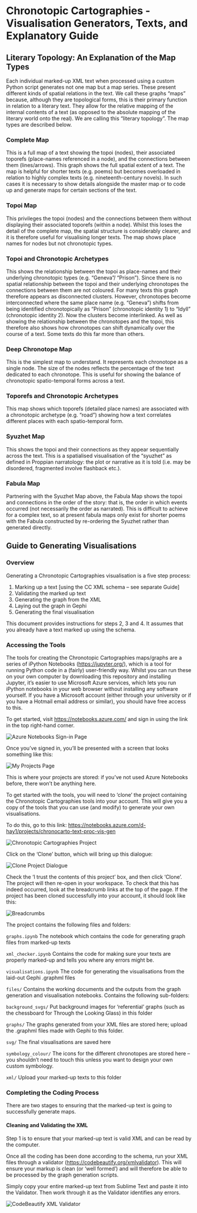 # Chronotopic Cartographies - Visualisation Generators, Texts, and Explanatory Guide

## Literary Topology: An Explanation of the Map Types

Each individual marked-up XML text when processed using a custom Python script generates not one map but a map series.  These present different kinds of spatial relations in the text. We call these graphs “maps” because, although they are topological forms, this is their primary function in relation to a literary text.  They allow for the relative mapping of the internal contents of a text (as opposed to the absolute mapping of the literary world onto the real). We are calling this “literary topology”.  The map types are described below.

### Complete Map
This is a full map of a text showing the topoi (nodes), their associated toporefs (place-names referenced in a node), and the connections between them (lines/arrows). This graph shows the full spatial extent of a text.  The map is helpful for shorter texts (e.g. poems) but becomes overloaded in relation to highly complex texts (e.g. nineteenth-century novels). In such cases it is necessary to show details alongside the master map or to code up and  generate maps for certain sections of the text.  

### Topoi Map
This privileges the topoi (nodes) and the connections between them without displaying their associated toporefs (within a node). Whilst this loses the detail of the complete map, the spatial structure is considerably clearer, and it is therefore useful for visualising longer texts. The map shows place names for nodes but not chronotopic types.

### Topoi and Chronotopic Archetypes
This shows the relationship between the topoi as place-names and their underlying chronotopic types (e.g. “Geneva”/ “Prison”).   Since there is no spatial relationship between the topoi and their underlying chronotopes the connections between them are not coloured.  For many texts this graph therefore appears as disconnected clusters. However, chronotopes become interconnected where the same place name (e.g. “Geneva”) shifts from being identified chronotopically as “Prison” (chronotopic identity 1) to “Idyll” (chronotopic identity 2). Now the clusters become interlinked.  As well as showing the relationship between the chronotopes and the topoi, this therefore also shows how chronotopes can shift dynamically over the course of a text.  Some texts do this far more than others. 

### Deep Chronotope Map
This is the simplest map to understand.  It represents each chronotope as a single node. The size of the nodes reflects the percentage of the text dedicated to each chronotope. This is useful for showing the balance of chronotopic spatio-temporal forms across a text.

### Toporefs and Chronotopic Archetypes
This map shows which toporefs (detailed place names) are associated with a chronotopic archetype (e.g. “road”) showing how a text correlates different places with each spatio-temporal form.

### Syuzhet Map 
This shows the topoi and their connections as they appear sequentially across the text. This is a spatialised visualisation of the “syuzhet” as defined in Proppian narratology: the plot or  narrative as it is told (i.e. may be disordered, fragmented involve flashback etc.). 

### Fabula Map
Partnering with the Syuzhet Map above, the Fabula Map shows the topoi and connections in the order of the story: that is, the order in which events occurred (not necessarily the order as narrated).  This is difficult to achieve for a complex text, so at present fabula maps only exist for shorter poems with the Fabula constructed by re-ordering the Syuzhet rather than generated directly. 

## Guide to Generating Visualisations

### Overview

Generating a Chronotopic Cartographies visualisation is a five step process:

1.  Marking up a text [using the CC XML schema – see separate Guide]
2.  Validating the marked up text
3.  Generating the graph from the XML
4.  Laying out the graph in Gephi
5.  Generating the final visualisation

This document provides instructions for steps 2, 3 and 4.  It assumes that you already have a text marked up using the schema.

### Accessing the Tools
The tools for creating the Chronotopic Cartographies maps/graphs are a series of iPython Notebooks (https://jupyter.org/), which is a tool for running Python code in a (fairly) user-friendly way. Whilst you can run these on your own computer by downloading this repository and installing Jupyter, it’s easier to use Microsoft Azure services, which lets you run iPython notebooks in your web browser without installing any software yourself. If you have a Microsoft account (either through your university or if you have a Hotmail email address or similar), you should have free access to this.

To get started, visit https://notebooks.azure.com/ and sign in using the link in the top right-hand corner.

![Azure Notebooks Sign-in Page](/img/fig-1.png)

Once you’ve signed in, you’ll be presented with a screen that looks something like this:

![My Projects Page](/img/fig-2.png)

This is where your projects are stored: if you’ve not used Azure Notebooks before, there won’t be anything here. 

To get started with the tools, you will need to ‘clone’ the project containing the Chronotopic Cartographies tools into your account. This will give you a copy of the tools that you can use (and modify) to generate your own visualisations.

To do this, go to this link: https://notebooks.azure.com/d-hay1/projects/chronocarto-text-proc-vis-gen

![Chronotopic Cartographies Project](/img/fig-3.png)

Click on the ‘Clone’ button, which will bring up this dialogue:

![Clone Project Dialogue](/img/fig-4.png)

Check the ‘I trust the contents of this project’ box, and then click ‘Clone’. The project will then re-open in your workspace. To check that this has indeed occurred,  look at the breadcrumb links at the top of the page. If the project has been cloned successfully into your account, it should look like this:

![Breadcrumbs](/img/fig-5.png)

The project contains the following files and folders:

`graphs.ipynb`
The notebook which contains the code for generating graph files from marked-up texts

`xml_checker.ipynb`
Contains the code for making sure your texts are properly marked-up and tells you where any errors might be.

`visualisations.ipynb`
The code for generating the visualisations from the laid-out Gephi .graphml files

`files/`
Contains the working documents and the outputs from the graph generation and visualisation notebooks. Contains the following sub-folders:

`background_svgs/`
Put background images for ‘referential’ graphs (such as the chessboard for Through the Looking Glass) in this folder

`graphs/`
The graphs generated from your XML files are stored here; upload the .graphml files made with Gephi to this folder.

`svg/`
The final visualisations are saved here

`symbology_colour/`
The icons for the different chronotopes are stored here – you shouldn’t need to touch this unless you want to design your own custom symbology.

`xml/`
Upload your marked-up texts to this folder
 
### Completing the Coding Process
There are two stages to ensuring that the marked-up text is going to successfully generate maps. 

#### Cleaning and Validating the XML
Step 1 is to ensure that your marked-up text is valid XML and can be read by the computer. 

Once all the coding has been done according to the schema, run your XML files through a validator (https://codebeautify.org/xmlvalidator). This will ensure your markup is clean (or ‘well formed’) and will therefore be able to be processed by the graph generation scripts.

Simply copy your entire marked-up text from Sublime Text and paste it into the Validator. Then work through it as the Validator identifies any errors. 

![CodeBeautify XML Validator](/img/fig-6.png)


